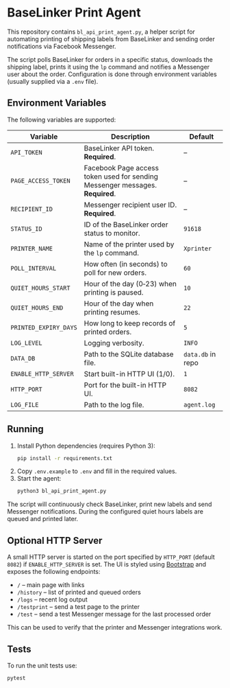 # BaseLinker Print Agent

This repository contains `bl_api_print_agent.py`, a helper script for automating
printing of shipping labels from BaseLinker and sending order notifications via
Facebook Messenger.

The script polls BaseLinker for orders in a specific status, downloads the
shipping label, prints it using the `lp` command and notifies a Messenger user
about the order. Configuration is done through environment variables (usually
supplied via a `.env` file).

## Environment Variables

The following variables are supported:

| Variable | Description | Default |
| --- | --- | --- |
| `API_TOKEN` | BaseLinker API token. **Required**. | – |
| `PAGE_ACCESS_TOKEN` | Facebook Page access token used for sending Messenger messages. **Required**. | – |
| `RECIPIENT_ID` | Messenger recipient user ID. **Required**. | – |
| `STATUS_ID` | ID of the BaseLinker order status to monitor. | `91618` |
| `PRINTER_NAME` | Name of the printer used by the `lp` command. | `Xprinter` |
| `POLL_INTERVAL` | How often (in seconds) to poll for new orders. | `60` |
| `QUIET_HOURS_START` | Hour of the day (0‑23) when printing is paused. | `10` |
| `QUIET_HOURS_END` | Hour of the day when printing resumes. | `22` |
| `PRINTED_EXPIRY_DAYS` | How long to keep records of printed orders. | `5` |
| `LOG_LEVEL` | Logging verbosity. | `INFO` |
| `DATA_DB` | Path to the SQLite database file. | `data.db` in repo |
| `ENABLE_HTTP_SERVER` | Start built-in HTTP UI (1/0). | `1` |
| `HTTP_PORT` | Port for the built-in HTTP UI. | `8082` |
| `LOG_FILE` | Path to the log file. | `agent.log` |

## Running

1. Install Python dependencies (requires Python 3):
   ```bash
   pip install -r requirements.txt
   ```
2. Copy `.env.example` to `.env` and fill in the required values.
3. Start the agent:
   ```bash
   python3 bl_api_print_agent.py
   ```

The script will continuously check BaseLinker, print new labels and send
Messenger notifications. During the configured quiet hours labels are queued and
printed later.

## Optional HTTP Server

A small HTTP server is started on the port specified by `HTTP_PORT` (default `8082`) if `ENABLE_HTTP_SERVER` is set.
The UI is styled using [Bootstrap](https://getbootstrap.com/) and exposes the following endpoints:

- `/` – main page with links
- `/history` – list of printed and queued orders
- `/logs` – recent log output
- `/testprint` – send a test page to the printer
- `/test` – send a test Messenger message for the last processed order

This can be used to verify that the printer and Messenger integrations work.


## Tests

To run the unit tests use:
```bash
pytest
```
